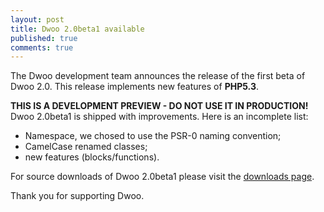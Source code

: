 ```yaml
---
layout: post
title: Dwoo 2.0beta1 available
published: true
comments: true
---
```


The Dwoo development team announces the release of the first beta of Dwoo 2.0. This release implements new features of **PHP5.3**.
<!-- more -->
**THIS IS A DEVELOPMENT PREVIEW - DO NOT USE IT IN PRODUCTION!**  
Dwoo 2.0beta1 is shipped with improvements. Here is an incomplete list:

* Namespace, we chosed to use the PSR-0 naming convention;
* CamelCase renamed classes;
* new features (blocks/functions).

For source downloads of Dwoo 2.0beta1 please visit the [downloads page](/downloads.html).

Thank you for supporting Dwoo.